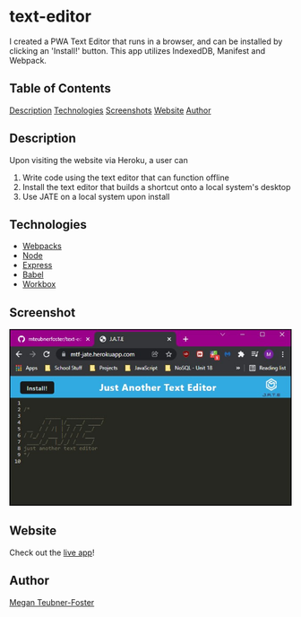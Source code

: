 # text-editor

I created a PWA Text Editor that runs in a browser, and can be installed by clicking an 'Install!' button. This app utilizes IndexedDB, Manifest and Webpack. 

## Table of Contents
  
[Description](#Description)
[Technologies](#Technologies)
[Screenshots](#Screenshots)
[Website](#Website)
[Author](#Author)

## Description

Upon visiting the website via Heroku, a user can
1. Write code using the text editor that can function offline
2. Install the text editor that builds a shortcut onto a local system's desktop
3. Use JATE on a local system upon install

## Technologies
- [Webpacks](https://webpack.js.org/)
- [Node](https://nodejs.org/en/)
- [Express](https://www.npmjs.com/package/express)
- [Babel](https://babeljs.io/docs/en/babel-node)
- [Workbox](https://www.npmjs.com/package/workbox-webpack-plugin)


## Screenshot
![2022-02-03 (5)](./client/src/images/mtfjate.jpg)

## Website
Check out the [live app](https://mtf-jate.herokuapp.com/)!

## Author
[Megan Teubner-Foster](https://mteubnerfoster.github.io/mtf-portfolio/)
